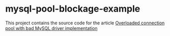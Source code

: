 # mysql-pool-blockage-example

This project contains the source code for the article [Overloaded connection pool with bad MySQL driver implementation](https://www.alxolr.com/articles/overloaded-connection-pool-with-bad-mysql-driver-implementation)
